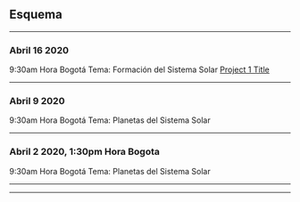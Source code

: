 ## Esquema

---

### Abril 16 2020 

9:30am Hora Bogotá
Tema: Formación del Sistema Solar
[Project 1 Title](/images/header.jpg)

---

### Abril 9 2020 

9:30am Hora Bogotá
Tema: Planetas del Sistema Solar

---

### Abril 2 2020, 1:30pm Hora Bogota

9:30am Hora Bogotá
Tema: Planetas del Sistema Solar


---




---

